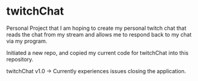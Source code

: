 # twitchChat
Personal Project that I am hoping to create my personal twitch chat that reads the chat from my stream and allows me to respond back to my chat via my program.

Initiated a new repo, and copied my current code for twitchChat into this repository.

twitchChat v1.0 -> Currently experiences issues closing the application.


